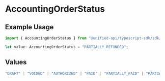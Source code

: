 # AccountingOrderStatus

## Example Usage

```typescript
import { AccountingOrderStatus } from "@unified-api/typescript-sdk/sdk/models/shared";

let value: AccountingOrderStatus = "PARTIALLY_REFUNDED";
```

## Values

```typescript
"DRAFT" | "VOIDED" | "AUTHORIZED" | "PAID" | "PARTIALLY_PAID" | "PARTIALLY_REFUNDED" | "REFUNDED"
```